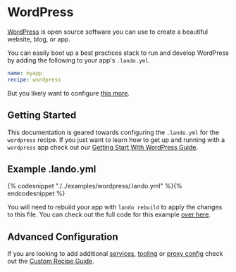 WordPress
=========

[WordPress](https://wordpress.org) is open source software you can use to create a beautiful website, blog, or app.

You can easily boot up a best practices stack to run and develop WordPress by adding the following to your app's `.lando.yml`.

```yml
name: myapp
recipe: wordpress
```

But you likely want to configure [this more](#example).

Getting Started
---------------

This documentation is geared towards configuring the `.lando.yml` for the `wordpress` recipe. If you just want to learn how to get up and running with a `wordpress` app check out our [Getting Start With WordPress Guide](./../tutorials/wordpress.md).

Example .lando.yml
------------------

{% codesnippet "./../examples/wordpress/.lando.yml" %}{% endcodesnippet %}

You will need to rebuild your app with `lando rebuild` to apply the changes to this file. You can check out the full code for this example [over here](https://github.com/lando/lando/tree/master/examples/wordpress).

Advanced Configuration
----------------------

If you are looking to add additional [services](./../config/services.md), [tooling](./../config/tooling.md) or [proxy config](./../config/proxy.md) check out the [Custom Recipe Guide](./../tutorials/custom.md).
